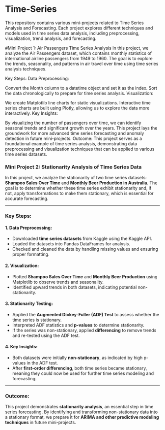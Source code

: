 # Time-Series
This repository contains various mini-projects related to Time Series Analysis and Forecasting. Each project explores different techniques and models used in time series data analysis, including preprocessing, visualization, trend analysis, and forecasting.




#Mini Project 1: Air Passengers Time Series Analysis
In this project, we analyze the Air Passengers dataset, which contains monthly statistics of international airline passengers from 1949 to 1960. The goal is to explore the trends, seasonality, and patterns in air travel over time using time series analysis techniques.

Key Steps:
Data Preprocessing:

Convert the Month column to a datetime object and set it as the index.
Sort the data chronologically to prepare for time series analysis.
Visualization:

We create Matplotlib line charts for static visualizations.
Interactive time series charts are built using Plotly, allowing us to explore the data more interactively.
Key Insights:

By visualizing the number of passengers over time, we can identify seasonal trends and significant growth over the years.
This project lays the groundwork for more advanced time series forecasting and anomaly detection in future mini-projects.
Outcome:
This project serves as a foundational example of time series analysis, demonstrating data preprocessing and visualization techniques that can be applied to various time series datasets.

### **Mini Project 2: Stationarity Analysis of Time Series Data**  

In this project, we analyze the stationarity of two time series datasets: **Shampoo Sales Over Time** and **Monthly Beer Production in Australia**. The goal is to determine whether these time series exhibit stationarity and, if not, apply transformations to make them stationary, which is essential for accurate forecasting.

---

### **Key Steps:**  

#### **1. Data Preprocessing:**  
- Downloaded **time series datasets** from Kaggle using the Kaggle API.  
- Loaded the datasets into Pandas DataFrames for analysis.  
- Checked and cleaned the data by handling missing values and ensuring proper formatting.  

#### **2. Visualization:**  
- Plotted **Shampoo Sales Over Time** and **Monthly Beer Production** using Matplotlib to observe trends and seasonality.  
- Identified upward trends in both datasets, indicating potential non-stationarity.  

#### **3. Stationarity Testing:**  
- Applied the **Augmented Dickey-Fuller (ADF) Test** to assess whether the time series is stationary.  
- Interpreted ADF statistics and **p-values** to determine stationarity.  
- If the series was non-stationary, applied **differencing** to remove trends and re-tested using the ADF test.  

#### **4. Key Insights:**  
- Both datasets were initially **non-stationary**, as indicated by high p-values in the ADF test.  
- After **first-order differencing**, both time series became stationary, meaning they could now be used for further time series modeling and forecasting.  

---

### **Outcome:**  
This project demonstrates **stationarity analysis**, an essential step in time series forecasting. By identifying and transforming non-stationary data into a stationary format, we prepare it for **ARIMA and other predictive modeling techniques** in future mini-projects.
